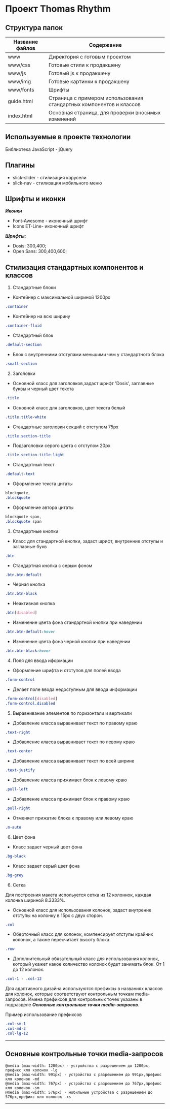 # Проект Thomas Rhythm


## Структура папок


Название файлов | Содержание
----------------|----------------------
www             | Директория с готовым проектом
www/css         | Готовые стили к продакшену
www/js          | Готовый js к продакшену
www/img         | Готовые картинки к продакшену
www/fonts       | Шрифты            
guide.html      | Страница с примером использования стандартных компонентов и классов
index.html      | Основная страница, для проверки вносимых изменений



## Используемые в проекте технологии

Библиотека JavaScript - jQuery

## Плагины

* slick-slider - стилизация карусели
* slick-nav - стилизация мобильного меню

## Шрифты и иконки

***Иконки***

* Font-Awesome - иконочный шрифт
* Icons ET-Line- иконочный шрифт

***Шрифты:***

* Dosis: 300,400;
* Open Sans: 300,400,600;

## Стилизация стандартных компонентов и классов

1. Cтандартные блоки

* Контейнер с максимальной шириной 1200px
```css
.container
```
* Контейнер на всю ширину
```css
.container-fluid
```
* Стандартный блок
```css
.default-section
```
* Блок с внутренними отступами меньшими чем у стандартного блока
```css
.small-section
```
2. Заголовки

* Основной класс для заголовков,задаст шрифт 'Dosis', заглавные буквы и черный цвет текста
```css
.title
```
* Основной класс для заголовков, цвет текста белый 
```css
.title.title-white
```
* Стандартные заголовки секций с отступом 75px
```css
.title.section-title
```
* Подзаголовки серого цвета с отступом 20px
```css
.title.section-title-light
```
* Стандартный текст
```css
.default-text
```
* Оформление текста цитаты
```css
blockquote,
.blockquote
```
* Оформление автора цитаты
```css
blockquote span,
.blockquote span
```
3. Стандартные кнопки
* Класс для стандартной кнопки, задаст шрифт, внутренние отступы и заглавные букв
```css
.btn
```
* Стандартная кнопка с серым фоном
```css
.btn.btn-default
```
* Черная кнопка
```css
.btn.btn-black 
```
* Неактивная кнопка
```css
.btn[disabled]
```
* Изменение цвета фона стандартной кнопки при наведении
```css
.btn.btn-default:hover
```
* Изменение цвета фона черной кнопки при наведении 
```css
.btn.btn-black:hover
```
4. Поля для ввода иформации

* Oформление шрифта и отступов для полей ввода
```css
.form-control
```
* Делает поле ввода недоступным для ввода информации
```css
.form-control[disabled]
.form-control.disabled
```
5. Выравнивание элементов по горизонтали и вертикали

* Добавление класса выравнивает текст по правому краю
```css
.text-right
```
* Добавление класса выравнивает текст по левому краю
```css
.text-center
```
* Добавление класса выравнивает текст по всей ширине
```css
.text-justify
```
* Добавление класса прижимает блок к левому краю
```css
.pull-left
```
* Добавление класса прижимает блок к правому краю
```css
.pull-right
```
* Отменяет прижатие блока к правому или левому краю
```css
.m-auto
```
6. Цвет фона

* Класс задает черный цвет фона
```css
.bg-black
```
* Класс задает серый цвет фона
```css
.bg-grey
```
6. Сетка 

Для построения макета испольуется сетка из 12 колоннок, каждая колонка шириной 8.3333%.
* Основной класс для использования колонок, задаст внутрение отступы на колонку в 15px c двух сторон.

```css
.col
```
* Оберточный класс для колонок, компенсирует отступы крайних колонок, а также пересчитает высоту блока.

```css
.row
```
* Дополнительный обязательный класс для использования колонок, который укажет какое количество колонок будет занимать блок.
От 1 до 12 колонок.

```css
.col-1 - .col-12
```
Для адаптивного дизайна используются префиксы в названиях классов для колонок, которые соответствуют контрольным точкам media-запросов.
Имена префиксов для контрольных точек указаны в подразделе ***Основные контрольные точки media-запросов***.

Пример использование префиксов
 ```css
.col-sm-1
.col-md-3
.col-lg-12
```
---

## Основные контрольные точки media-запросов
```
@media (max-width: 1200px) - устройства c разрешением до 1200px, префикс кля колонок -lg
@media (max-width: 991px) - устройства c разрешением до 991px,префикс кля колонок -md
@media (max-width: 767px) - устройства c разрешением до 767px,префикс кля колонок -sm
@media (max-width: 576px) - мобильные устройства c разрешением до 576px,префикс кля колонок -xs

```
---